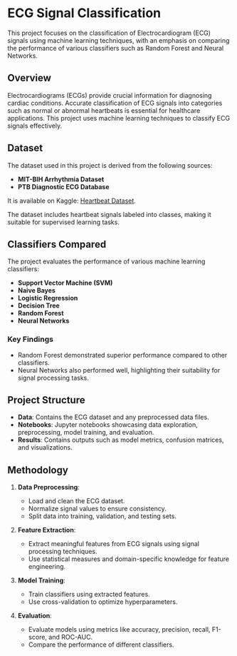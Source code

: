 # ECG Signal Classification

This project focuses on the classification of Electrocardiogram (ECG) signals using machine learning techniques, with an emphasis on comparing the performance of various classifiers such as Random Forest and Neural Networks.

## Overview

Electrocardiograms (ECGs) provide crucial information for diagnosing cardiac conditions. Accurate classification of ECG signals into categories such as normal or abnormal heartbeats is essential for healthcare applications. This project uses machine learning techniques to classify ECG signals effectively.

## Dataset

The dataset used in this project is derived from the following sources:
- **MIT-BIH Arrhythmia Dataset**
- **PTB Diagnostic ECG Database**

It is available on Kaggle: [Heartbeat Dataset](https://www.kaggle.com/datasets/shayanfazeli/heartbeat).

The dataset includes heartbeat signals labeled into classes, making it suitable for supervised learning tasks.

## Classifiers Compared

The project evaluates the performance of various machine learning classifiers:
- **Support Vector Machine (SVM)**
- **Naive Bayes**
- **Logistic Regression**
- **Decision Tree**
- **Random Forest**
- **Neural Networks**

### Key Findings
- Random Forest demonstrated superior performance compared to other classifiers.
- Neural Networks also performed well, highlighting their suitability for signal processing tasks.

## Project Structure

- **Data**: Contains the ECG dataset and any preprocessed data files.
- **Notebooks**: Jupyter notebooks showcasing data exploration, preprocessing, model training, and evaluation.
- **Results**: Contains outputs such as model metrics, confusion matrices, and visualizations.

## Methodology

1. **Data Preprocessing**:
   - Load and clean the ECG dataset.
   - Normalize signal values to ensure consistency.
   - Split data into training, validation, and testing sets.

2. **Feature Extraction**:
   - Extract meaningful features from ECG signals using signal processing techniques.
   - Use statistical measures and domain-specific knowledge for feature engineering.

3. **Model Training**:
   - Train classifiers using extracted features.
   - Use cross-validation to optimize hyperparameters.

4. **Evaluation**:
   - Evaluate models using metrics like accuracy, precision, recall, F1-score, and ROC-AUC.
   - Compare the performance of different classifiers.


